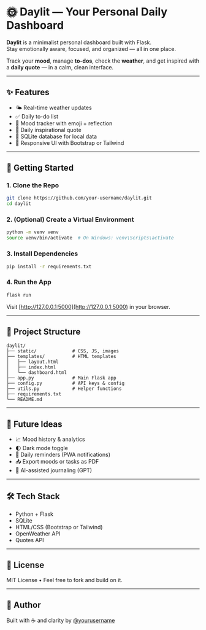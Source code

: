 # 🌞 Daylit — Your Personal Daily Dashboard

**Daylit** is a minimalist personal dashboard built with Flask.  
Stay emotionally aware, focused, and organized — all in one place.

Track your **mood**, manage **to-dos**, check the **weather**, and get inspired with a **daily quote** — in a calm, clean interface.

---

## ✨ Features

- 🌤️ Real-time weather updates  
- ✅ Daily to-do list  
- 🧠 Mood tracker with emoji + reflection  
- 🧘 Daily inspirational quote  
- 💾 SQLite database for local data  
- 🎨 Responsive UI with Bootstrap or Tailwind

---

## 🚀 Getting Started

### 1. Clone the Repo
```bash
git clone https://github.com/your-username/daylit.git
cd daylit
```

### 2. (Optional) Create a Virtual Environment
```bash
python -m venv venv
source venv/bin/activate  # On Windows: venv\Scripts\activate
```

### 3. Install Dependencies
```bash
pip install -r requirements.txt
```

### 4. Run the App
```bash
flask run
```

Visit [http://127.0.0.1:5000](http://127.0.0.1:5000) in your browser.

---

## 📁 Project Structure

```
daylit/
├── static/             # CSS, JS, images
├── templates/          # HTML templates
│   ├── layout.html
│   ├── index.html
│   └── dashboard.html
├── app.py              # Main Flask app
├── config.py           # API keys & config
├── utils.py            # Helper functions
├── requirements.txt
└── README.md
```

---

## 🔮 Future Ideas

- 📈 Mood history & analytics  
- 🌓 Dark mode toggle  
- 🔔 Daily reminders (PWA notifications)  
- 📥 Export moods or tasks as PDF  
- 🤖 AI-assisted journaling (GPT)

---

## 🛠️ Tech Stack

- Python + Flask  
- SQLite  
- HTML/CSS (Bootstrap or Tailwind)  
- OpenWeather API  
- Quotes API

---

## 📄 License

MIT License • Feel free to fork and build on it.

---

## 👤 Author

Built with ☕ and clarity by [@yourusername](https://github.com/yourusername)
